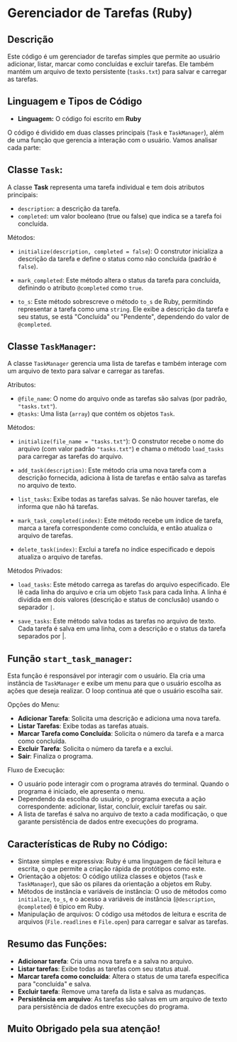 
# Gerenciador de Tarefas (Ruby)

## Descrição
Este código é um gerenciador de tarefas simples que permite ao usuário adicionar, listar, marcar como concluídas e excluir tarefas. Ele também mantém um arquivo de texto persistente (`tasks.txt`) para salvar e carregar as tarefas.

## Linguagem e Tipos de Código
- **Linguagem:** O código foi escrito em **Ruby**

O código é dividido em duas classes principais (`Task` e `TaskManager`), além de uma função que gerencia a interação com o usuário. Vamos analisar cada parte:

## Classe `Task`:
A classe **Task** representa uma tarefa individual e tem dois atributos principais:

- `description`: a descrição da tarefa.
- `completed`: um valor booleano (true ou false) que indica se a tarefa foi concluída.

Métodos:
- `initialize(description, completed = false`): O construtor inicializa a descrição da tarefa e define o status como não concluída (padrão é `false`).

- `mark_completed`: Este método altera o status da tarefa para concluída, definindo o atributo `@completed` como `true`.

- `to_s`: Este método sobrescreve o método `to_s` de Ruby, permitindo representar a tarefa como uma `string`. Ele exibe a descrição da tarefa e seu status, se está "Concluída" ou "Pendente", dependendo do valor de `@completed`.

## Classe `TaskManager`:
A classe `TaskManager` gerencia uma lista de tarefas e também interage com um arquivo de texto para salvar e carregar as tarefas.

Atributos:
- `@file_name`: O nome do arquivo onde as tarefas são salvas (por padrão, `"tasks.txt"`).
- `@tasks`: Uma lista (`array`) que contém os objetos `Task`.

Métodos:
- `initialize(file_name = "tasks.txt"`): O construtor recebe o nome do arquivo (com valor padrão `"tasks.txt"`) e chama o método `load_tasks` para carregar as tarefas do arquivo.

- `add_task(description)`: Este método cria uma nova tarefa com a descrição fornecida, adiciona à lista de tarefas e então salva as tarefas no arquivo de texto.

- `list_tasks`: Exibe todas as tarefas salvas. Se não houver tarefas, ele informa que não há tarefas.

- `mark_task_completed(index)`: Este método recebe um índice de tarefa, marca a tarefa correspondente como concluída, e então atualiza o arquivo de tarefas.

- `delete_task(index)`: Exclui a tarefa no índice especificado e depois atualiza o arquivo de tarefas.

Métodos Privados:
- `load_tasks`: Este método carrega as tarefas do arquivo especificado. Ele lê cada linha do arquivo e cria um objeto `Task` para cada linha. A linha é dividida em dois valores (descrição e status de conclusão) usando o separador `|`.

- `save_tasks`: Este método salva todas as tarefas no arquivo de texto. Cada tarefa é salva em uma linha, com a descrição e o status da tarefa separados por |.

## Função `start_task_manager`:
Esta função é responsável por interagir com o usuário. Ela cria uma instância de `TaskManager` e exibe um menu para que o usuário escolha as ações que deseja realizar. O loop continua até que o usuário escolha sair.

Opções do Menu:
- **Adicionar Tarefa**: Solicita uma descrição e adiciona uma nova tarefa.
- **Listar Tarefas**: Exibe todas as tarefas atuais.
- **Marcar Tarefa como Concluída**: Solicita o número da tarefa e a marca como concluída.
- **Excluir Tarefa**: Solicita o número da tarefa e a exclui.
- **Sair**: Finaliza o programa.

Fluxo de Execução:
- O usuário pode interagir com o programa através do terminal. Quando o programa é iniciado, ele apresenta o menu.
- Dependendo da escolha do usuário, o programa executa a ação correspondente: adicionar, listar, concluir, excluir tarefas ou sair.
- A lista de tarefas é salva no arquivo de texto a cada modificação, o que garante persistência de dados entre execuções do programa.

## Características de **Ruby** no Código:

- Sintaxe simples e expressiva: Ruby é uma linguagem de fácil leitura e escrita, o que permite a criação rápida de protótipos como este.
- Orientação a objetos: O código utiliza classes e objetos (`Task` e `TaskManager`), que são os pilares da orientação a objetos em Ruby.
- Métodos de instância e variáveis de instância: O uso de métodos como `initialize`, `to_s`, e o acesso a variáveis de instância (`@description`, `@completed`) é típico em Ruby.
- Manipulação de arquivos: O código usa métodos de leitura e escrita de arquivos (`File.readlines` e `File.open`) para carregar e salvar as tarefas.

## Resumo das Funções:
- **Adicionar tarefa**: Cria uma nova tarefa e a salva no arquivo.
- **Listar tarefas**: Exibe todas as tarefas com seu status atual.
- **Marcar tarefa como concluída**: Altera o status de uma tarefa específica para "concluída" e salva.
- **Excluir tarefa**: Remove uma tarefa da lista e salva as mudanças.
- **Persistência em arquivo**: As tarefas são salvas em um arquivo de texto para persistência de dados entre execuções do programa.

## **Muito Obrigado pela sua atenção!**
